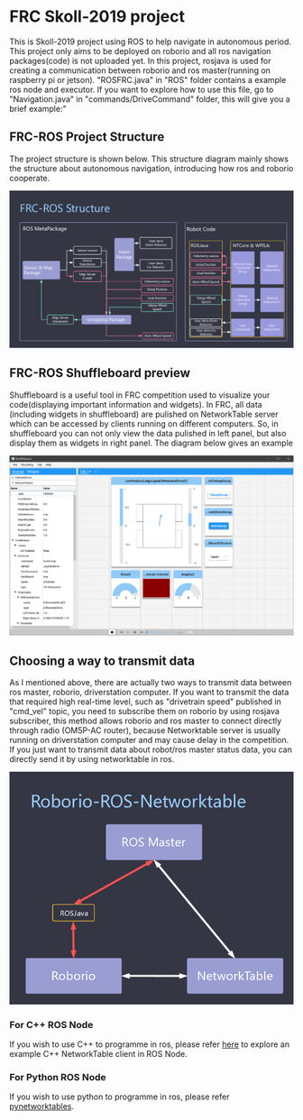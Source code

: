 # FRC Skoll-2019 project
This is Skoll-2019 project using ROS to help navigate in autonomous period. This project only aims to be deployed on roborio and all ros navigation packages(code) is not uploaded yet. In this project, rosjava is used for creating a communication between roborio and ros master(running on raspberry pi or jetson). "ROSFRC.java" in "ROS" folder contains a example ros node and executor. If you want to explore how to use this file, go to "Navigation.java" in "commands/DriveCommand" folder, this will give you a brief example:"

## FRC-ROS Project Structure
The project structure is shown below. This structure diagram mainly shows the structure about autonomous navigation, introducing how ros and roborio cooperate.

![image](https://github.com/eddy20001118/Skoll-2019/blob/master/FRC-ROS-Structure.png)

## FRC-ROS Shuffleboard preview
Shuffleboard is a useful tool in FRC competition used to visualize your code(displaying important information and widgets). In FRC, all data (including widgets in shuffleboard) are pulished on NetworkTable server which can be accessed by clients running on different computers. So, in shuffleboard you can not only view the data pulished in left panel, but also display them as widgets in right panel. The diagram below gives an example

![image](https://github.com/eddy20001118/Skoll-2019/blob/master/FRC-ROS-Shuffleboard.PNG)

## Choosing a way to transmit data
As I mentioned above, there are actually two ways to transmit data between ros master, roborio, driverstation computer. If you want to transmit the data that required high real-time level, such as "drivetrain speed" published in "cmd_vel" topic, you need to subscribe them on roborio by using rosjava subscriber, this method allows roborio and ros master to connect directly through radio (OM5P-AC router), because Networktable server is usually running on driverstation computer and may cause delay in the competition. If you just want to transmit data about robot/ros master status data, you can directly send it by using networktable in ros.

![image](https://github.com/eddy20001118/Skoll-2019/blob/master/Roborio-ROS-NetworkTable.png)

### For C++ ROS Node
If you wish to use C++ to programme in ros, please refer [here](https://github.com/eddy20001118/ROS-networktable) to explore an example C++ NetworkTable client in ROS Node.

### For Python ROS Node
If you wish to use python to programme in ros, please refer [pynetworktables](https://github.com/robotpy/pynetworktables). 